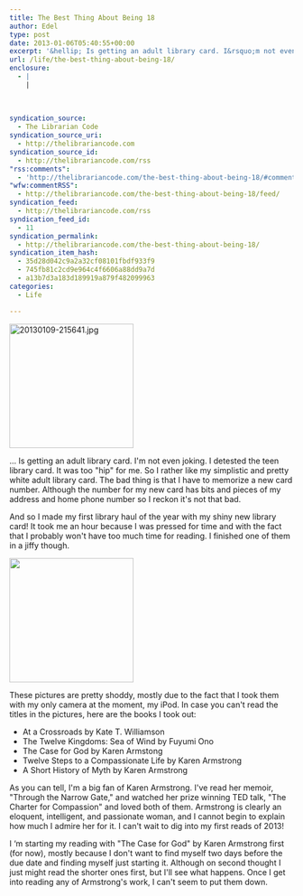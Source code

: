 ```yaml
---
title: The Best Thing About Being 18
author: Edel
type: post
date: 2013-01-06T05:40:55+00:00
excerpt: '&hellip; Is getting an adult library card. I&rsquo;m not even joking. I detested the teen library card. It was too &ldquo;hip&rdquo; for me. So I rather like my simplistic and pretty white adult library card. The bad thing is that I have to memorize a new card number. I&rsquo;m horrible at memorizing numbers. Although the [...]'
url: /life/the-best-thing-about-being-18/
enclosure:
  - |
    |
        
        
        
syndication_source:
  - The Librarian Code
syndication_source_uri:
  - http://thelibrariancode.com
syndication_source_id:
  - http://thelibrariancode.com/rss
"rss:comments":
  - 'http://thelibrariancode.com/the-best-thing-about-being-18/#comments'
"wfw:commentRSS":
  - http://thelibrariancode.com/the-best-thing-about-being-18/feed/
syndication_feed:
  - http://thelibrariancode.com/rss
syndication_feed_id:
  - 11
syndication_permalink:
  - http://thelibrariancode.com/the-best-thing-about-being-18/
syndication_item_hash:
  - 35d28d042c9a2a32cf08101fbdf933f9
  - 745fb81c2cd9e964c4f6606a88dd9a7d
  - a13b7d3a183d189919a879f482099963
categories:
  - Life

---
```

<div class="left">
  <div class="picture">
    <a href="http://room304.brokenphrases.info/wp-content/uploads/2013/01/20130109-215641.jpg"><img src="http://room304.brokenphrases.info/wp-content/uploads/2013/01/20130109-215641.jpg" width="220" alt="20130109-215641.jpg" /></a>
  </div>
</div>

&#8230; Is getting an adult library card. I'm not even joking. I detested the teen library card. It was too "hip" for me. So I rather like my simplistic and pretty white adult library card. The bad thing is that I have to memorize a new card number. Although the number for my new card has bits and pieces of my address and home phone number so I reckon it's not that bad.

And so I made my first library haul of the year with my shiny new library card! It took me an hour because I was pressed for time and with the fact that I probably won't have too much time for reading. I finished one of them in a jiffy though.<span id="more-210"></span>

<div class="right">
  <div class="picture">
    <a href="http://room304.brokenphrases.info/wp-content/uploads/2013/01/20130109-215656.jpg"><img src="http://room304.brokenphrases.info/wp-content/uploads/2013/01/20130109-215656.jpg" width="220" /></a>
  </div>
</div>

These pictures are pretty shoddy, mostly due to the fact that I took them with my only camera at the moment, my iPod. In case you can't read the titles in the pictures, here are the books I took out:

  * At a Crossroads by Kate T. Williamson
  * The Twelve Kingdoms: Sea of Wind by Fuyumi Ono
  * The Case for God by Karen Armstong
  * Twelve Steps to a Compassionate Life by Karen Armstrong
  * A Short History of Myth by Karen Armstrong

As you can tell, I'm a big fan of Karen Armstrong. I've read her memoir, "Through the Narrow Gate," and watched her prize winning TED talk, "The Charter for Compassion" and loved both of them. Armstrong is clearly an eloquent, intelligent, and passionate woman, and I cannot begin to explain how much I admire her for it. I can't wait to dig into my first reads of 2013!

I &#8216;m starting my reading with "The Case for God" by Karen Armstrong first (for now), mostly because I don't want to find myself two days before the due date and finding myself just starting it. Although on second thought I just might read the shorter ones first, but I'll see what happens. Once I get into reading any of Armstrong's work, I can't seem to put them down.

<br style="clear:both;" />


